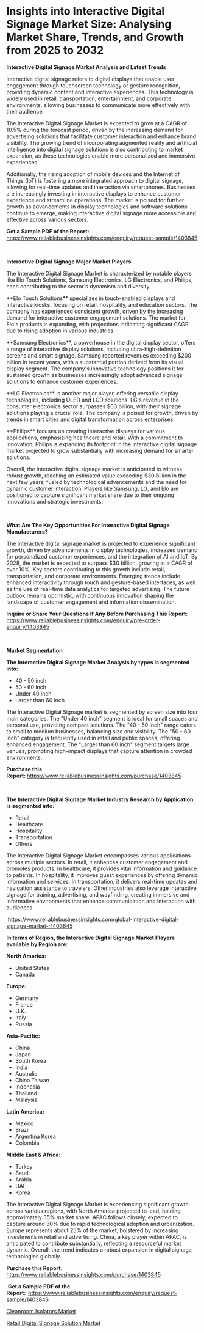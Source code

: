 <p><h1>Insights into Interactive Digital Signage Market Size: Analysing Market Share, Trends, and Growth from 2025 to 2032</h1></p><p><strong>Interactive Digital Signage Market Analysis and Latest Trends</strong></p>
<p><p>Interactive digital signage refers to digital displays that enable user engagement through touchscreen technology or gesture recognition, providing dynamic content and interactive experiences. This technology is widely used in retail, transportation, entertainment, and corporate environments, allowing businesses to communicate more effectively with their audience.</p><p>The Interactive Digital Signage Market is expected to grow at a CAGR of 10.5% during the forecast period, driven by the increasing demand for advertising solutions that facilitate customer interaction and enhance brand visibility. The growing trend of incorporating augmented reality and artificial intelligence into digital signage solutions is also contributing to market expansion, as these technologies enable more personalized and immersive experiences.</p><p>Additionally, the rising adoption of mobile devices and the Internet of Things (IoT) is fostering a more integrated approach to digital signage, allowing for real-time updates and interaction via smartphones. Businesses are increasingly investing in interactive displays to enhance customer experience and streamline operations. The market is poised for further growth as advancements in display technologies and software solutions continue to emerge, making interactive digital signage more accessible and effective across various sectors.</p></p>
<p><strong>Get a Sample PDF of the Report:&nbsp;</strong> <a href="https://www.reliablebusinessinsights.com/enquiry/request-sample/1403845?utm_campaign=63&utm_medium=2&utm_source=Github&utm_content=ia&utm_term=13012025&utm_id=interactive-digital-signage">https://www.reliablebusinessinsights.com/enquiry/request-sample/1403845</a></p>
<p>&nbsp;</p>
<p><strong>Interactive Digital Signage Major Market Players</strong></p>
<p><p>The Interactive Digital Signage Market is characterized by notable players like Elo Touch Solutions, Samsung Electronics, LG Electronics, and Philips, each contributing to the sector's dynamism and diversity. </p><p>**Elo Touch Solutions** specializes in touch-enabled displays and interactive kiosks, focusing on retail, hospitality, and education sectors. The company has experienced consistent growth, driven by the increasing demand for interactive customer engagement solutions. The market for Elo's products is expanding, with projections indicating significant CAGR due to rising adoption in various industries.</p><p>**Samsung Electronics**, a powerhouse in the digital display sector, offers a range of interactive display solutions, including ultra-high-definition screens and smart signage. Samsung reported revenues exceeding $200 billion in recent years, with a substantial portion derived from its visual display segment. The company's innovative technology positions it for sustained growth as businesses increasingly adopt advanced signage solutions to enhance customer experiences.</p><p>**LG Electronics** is another major player, offering versatile display technologies, including OLED and LCD solutions. LG's revenue in the consumer electronics sector surpasses $63 billion, with their signage solutions playing a crucial role. The company is poised for growth, driven by trends in smart cities and digital transformation across enterprises.</p><p>**Philips** focuses on creating interactive displays for various applications, emphasizing healthcare and retail. With a commitment to innovation, Philips is expanding its footprint in the interactive digital signage market projected to grow substantially with increasing demand for smarter solutions.</p><p>Overall, the interactive digital signage market is anticipated to witness robust growth, reaching an estimated value exceeding $30 billion in the next few years, fueled by technological advancements and the need for dynamic customer interaction. Players like Samsung, LG, and Elo are positioned to capture significant market share due to their ongoing innovations and strategic investments.</p></p>
<p>&nbsp;</p>
<p><strong>What Are The Key Opportunities For Interactive Digital Signage Manufacturers?</strong></p>
<p><p>The interactive digital signage market is projected to experience significant growth, driven by advancements in display technologies, increased demand for personalized customer experiences, and the integration of AI and IoT. By 2028, the market is expected to surpass $30 billion, growing at a CAGR of over 10%. Key sectors contributing to this growth include retail, transportation, and corporate environments. Emerging trends include enhanced interactivity through touch and gesture-based interfaces, as well as the use of real-time data analytics for targeted advertising. The future outlook remains optimistic, with continuous innovation shaping the landscape of customer engagement and information dissemination.</p></p>
<p><strong>Inquire or Share Your Questions If Any Before Purchasing This Report:</strong> <a href="https://www.reliablebusinessinsights.com/enquiry/pre-order-enquiry/1403845?utm_campaign=63&utm_medium=2&utm_source=Github&utm_content=ia&utm_term=13012025&utm_id=interactive-digital-signage">https://www.reliablebusinessinsights.com/enquiry/pre-order-enquiry/1403845</a></p>
<p>&nbsp;</p>
<p><strong>Market Segmentation</strong></p>
<p><strong>The Interactive Digital Signage Market Analysis by types is segmented into:</strong></p>
<p><ul><li>40 - 50 inch</li><li>50 - 60 inch</li><li>Under 40 inch</li><li>Larger than 60 inch</li></ul></p>
<p><p>The Interactive Digital Signage market is segmented by screen size into four main categories. The "Under 40 inch" segment is ideal for small spaces and personal use, providing compact solutions. The "40 - 50 inch" range caters to small to medium businesses, balancing size and visibility. The "50 - 60 inch" category is frequently used in retail and public spaces, offering enhanced engagement. The "Larger than 60 inch" segment targets large venues, promoting high-impact displays that capture attention in crowded environments.</p></p>
<p><strong>Purchase this Report:&nbsp;</strong><a href="https://www.reliablebusinessinsights.com/purchase/1403845?utm_campaign=63&utm_medium=2&utm_source=Github&utm_content=ia&utm_term=13012025&utm_id=interactive-digital-signage">https://www.reliablebusinessinsights.com/purchase/1403845</a></p>
<p>&nbsp;</p>
<p><strong>The Interactive Digital Signage Market Industry Research by Application is segmented into:</strong></p>
<p><ul><li>Retail</li><li>Healthcare</li><li>Hospitality</li><li>Transportation</li><li>Others</li></ul></p>
<p><p>The Interactive Digital Signage Market encompasses various applications across multiple sectors. In retail, it enhances customer engagement and promotes products. In healthcare, it provides vital information and guidance to patients. In hospitality, it improves guest experiences by offering dynamic information and services. In transportation, it delivers real-time updates and navigation assistance to travelers. Other industries also leverage interactive signage for training, advertising, and wayfinding, creating immersive and informative environments that enhance communication and interaction with audiences.</p></p>
<p><a href="https://www.reliablebusinessinsights.com/global-interactive-digital-signage-market-r1403845?utm_campaign=63&utm_medium=2&utm_source=Github&utm_content=ia&utm_term=13012025&utm_id=interactive-digital-signage">&nbsp;https://www.reliablebusinessinsights.com/global-interactive-digital-signage-market-r1403845</a></p>
<p><strong>In terms of Region, the Interactive Digital Signage Market Players available by Region are:</strong></p>
<p>
    <p> <strong> North America: </strong>
        <ul>
            <li>United States</li>
            <li>Canada</li>
        </ul>
        </p> 
    <p> <strong> Europe: </strong>
        <ul>
            <li>Germany</li>
            <li>France</li>
            <li>U.K.</li>
            <li>Italy</li>
            <li>Russia</li>
        </ul>
        </p> 
    <p> <strong> Asia-Pacific: </strong>
        <ul>
            <li>China</li>
            <li>Japan</li>
            <li>South Korea</li>
            <li>India</li>
            <li>Australia</li>
            <li>China Taiwan</li>
            <li>Indonesia</li>
            <li>Thailand</li>
            <li>Malaysia</li>
        </ul>
        </p> 
    <p> <strong> Latin America: </strong>
        <ul>
            <li>Mexico</li>
            <li>Brazil</li>
            <li>Argentina Korea</li>
            <li>Colombia</li>
        </ul>
        </p> 
    <p> <strong> Middle East & Africa: </strong>
        <ul>
            <li>Turkey</li>
            <li>Saudi</li>
            <li>Arabia</li>
            <li>UAE</li>
            <li>Korea</li>
        </ul>
    </p>
    </p>
<p><p>The Interactive Digital Signage Market is experiencing significant growth across various regions, with North America projected to lead, holding approximately 35% market share. APAC follows closely, expected to capture around 30% due to rapid technological adoption and urbanization. Europe represents about 25% of the market, bolstered by increasing investments in retail and advertising. China, a key player within APAC, is anticipated to contribute substantially, reflecting a resourceful market dynamic. Overall, the trend indicates a robust expansion in digital signage technologies globally.</p></p>
<p><strong>Purchase this Report: </strong><a href="https://www.reliablebusinessinsights.com/purchase/1403845?utm_campaign=63&utm_medium=2&utm_source=Github&utm_content=ia&utm_term=13012025&utm_id=interactive-digital-signage">https://www.reliablebusinessinsights.com/purchase/1403845</a></p>
<p>&nbsp;<strong>Get a Sample PDF of the Report:&nbsp;&nbsp;</strong><a href="https://www.reliablebusinessinsights.com/enquiry/request-sample/1403845?utm_campaign=63&utm_medium=2&utm_source=Github&utm_content=ia&utm_term=13012025&utm_id=interactive-digital-signage">https://www.reliablebusinessinsights.com/enquiry/request-sample/1403845</a></p>
<p><strong></strong></p>
<p><p><a href="https://github.com/domoniqueluoma76/Market-Research-Report-List-1/blob/main/cleanroom-isolators-market.md?utm_campaign=63&utm_medium=2&utm_source=Github&utm_content=ia&utm_term=13012025&utm_id=interactive-digital-signage">Cleanroom Isolators Market</a></p><p><a href="https://github.com/barnickclara79/Market-Research-Report-List-1/blob/main/retail-digital-signage-solution-market.md?utm_campaign=63&utm_medium=2&utm_source=Github&utm_content=ia&utm_term=13012025&utm_id=interactive-digital-signage">Retail Digital Signage Solution Market</a></p></p>